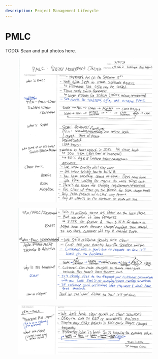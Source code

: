 ```yaml
---
description: Project Management Lifecycle
---
```


# PMLC

TODO: Scan and put photos here.

<figure><img src="../../../../../.gitbook/assets/image (759).png" alt=""><figcaption></figcaption></figure>

<figure><img src="../../../../../.gitbook/assets/image (760).png" alt=""><figcaption></figcaption></figure>

<figure><img src="../../../../../.gitbook/assets/image (761).png" alt=""><figcaption></figcaption></figure>
